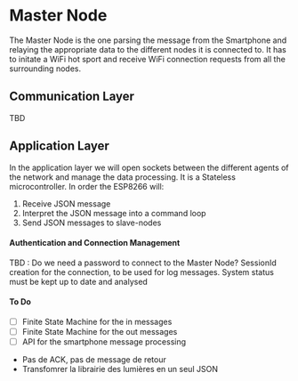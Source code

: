 # Master Node
The Master Node is the one parsing the message from the Smartphone and relaying the appropriate data to the different nodes it is connected to. It has to initate a WiFi hot sport and receive WiFi connection requests from all the surrounding nodes.

## Communication Layer
TBD

## Application Layer
In the application layer we will open sockets between the different agents of the network and manage the data processing. It is a Stateless microcontroller.
In order the ESP8266 will:
1. Receive JSON message
2. Interpret the JSON message into a command loop
3. Send JSON messages to slave-nodes

#### Authentication and Connection Management
TBD : Do we need a password to connect to the Master Node? SessionId creation for the connection, to be used for log messages. System status must be kept up to date and analysed

#### To Do
- [ ] Finite State Machine for the in messages
- [ ] Finite State Machine for the out messages
- [ ] API for the smartphone message processing
- Pas de ACK, pas de message de retour
- Transfomrer la librairie des lumières en un seul JSON



